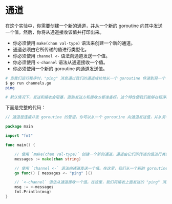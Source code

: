 # 通道

在这个实验中，你需要创建一个新的通道，并从一个新的 goroutine 向其中发送一个值。然后，你将从通道接收该值并打印出来。

- 你必须使用 `make(chan val-type)` 语法来创建一个新的通道。
- 通道必须由它所传递的值进行类型化。
- 你必须使用 `channel <-` 语法向通道发送一个值。
- 你必须使用 `<-channel` 语法从通道接收一个值。
- 你必须使用一个新的 goroutine 向通道发送值。

```sh
# 当我们运行程序时，"ping" 消息通过我们的通道成功地从一个 goroutine 传递到另一个 goroutine。
$ go run channels.go
ping

# 默认情况下，发送和接收会阻塞，直到发送方和接收方都准备好。这个特性使我们能够在程序结束时等待 "ping" 消息，而无需使用任何其他同步机制。
```

下面是完整的代码：

```go
// 通道是连接并发 goroutine 的管道。你可以从一个 goroutine 向通道发送值，并从另一个 goroutine 接收这些值。

package main

import "fmt"

func main() {

	// 使用 `make(chan val-type)` 创建一个新的通道。通道由它们所传递的值进行类型化。
	messages := make(chan string)

	// 使用 `channel <-` 语法向通道发送一个值。在这里，我们从一个新的 goroutine 向上面创建的 `messages` 通道发送 "ping"。
	go func() { messages <- "ping" }()

	// `<-channel` 语法从通道接收一个值。在这里，我们将接收上面发送的 "ping" 消息并打印出来。
	msg := <-messages
	fmt.Println(msg)
}

```

